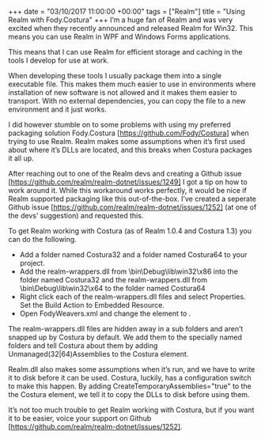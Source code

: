 +++
date = "03/10/2017 11:00:00 +00:00"
tags = ["Realm"]
title = "Using Realm with Fody.Costura"
+++
I’m a huge fan of Realm and was very excited when they recently announced and
released Realm for Win32. This means you can use Realm in WPF and Windows Forms
applications.

This means that I can use Realm for efficient storage and caching in the tools I
develop for use at work.

When developing these tools I usually package them into a single executable
file. This makes them much easier to use in environments where installation of
new software is not allowed and it makes them easier to transport. With no
external dependencies, you can copy the file to a new environment and it just
works.

I did however stumble on to some problems with using my preferred packaging
solution Fody.Costura [https://github.com/Fody/Costura]  when trying to use
Realm. Realm makes some assumptions when it’s first used about where it’s DLLs
are located, and this breaks when Costura packages it all up.

After reaching out to one of the Realm devs and creating a Github issue
[https://github.com/realm/realm-dotnet/issues/1249]  I got a tip on how to work
around it. While this workaround works perfectly, it would be nice if Realm
supported packaging like this out-of-the-box. I’ve created a seperate Github
issue [https://github.com/realm/realm-dotnet/issues/1252]  (at one of the devs’
suggestion) and requested this.

To get Realm working with Costura (as of Realm 1.0.4 and Costura 1.3) you can do
the following.

 * Add a folder named Costura32  and a folder named Costura64  to your project.
 * Add the realm-wrappers.dll  from \bin\Debug\lib\win32\x86  into the folder
   named Costura32 and the realm-wrappers.dll  from \bin\Debug\lib\win32\x64  to
   the folder named Costura64
 * Right click each of the realm-wrappers.dll files and select Properties. Set
   the Build Action  to Embedded Resource.
 * Open FodyWeavers.xml  and change the <Costura />  element to <Costura
   CreateTemporaryAssemblies="true" Unmanaged32Assemblies="realm-wrappers"
   Unmanaged64Assemblies="realm-wrappers"/>.

The realm-wrappers.dll  files are hidden away in a sub folders and aren’t
snapped up by Costura by default. We add them to the specially named folders and
tell Costura about them by adding Unmanaged(32|64)Assemblies  to the Costura
element.

Realm.dll  also makes some assumptions when it’s run, and we have to write it to
disk before it can be used. Costura, luckily, has a configuration switch to make
this happen. By adding CreateTemporaryAssemblies="true"  to the the Costura
element, we tell it to copy the DLLs to disk before using them.

It’s not too much trouble to get Realm working with Costura, but if you want it
to be easier, voice your support on Github
[https://github.com/realm/realm-dotnet/issues/1252].
